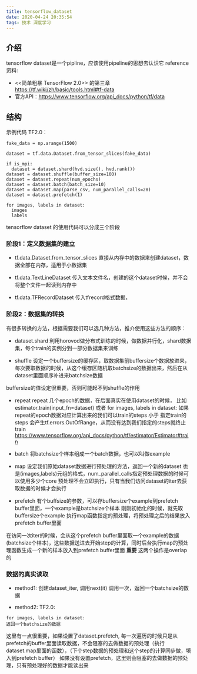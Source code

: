 ```yaml
---
title: tensorflow_dataset
date: 2020-04-24 20:35:54
tags: 技术 深度学习
---
```

## 介绍
tensorflow dataset是一个pipline，应该使用pipeline的思想去认识它
reference 资料:
* <<简单粗暴 TensorFlow 2.0>> 的第三章 https://tf.wiki/zh/basic/tools.html#tf-data
* 官方API：https://www.tensorflow.org/api_docs/python/tf/data
## 结构
示例代码 TF2.0：
```
fake_data = np.arange(1500)

dataset = tf.data.Dataset.from_tensor_slices(fake_data)

if is_mpi:
  dataset = dataset.shard(hvd.size(), hvd.rank())
dataset = dataset.shuffle(buffer_size=100)
dataset = dataset.repeat(num_epochs)
dataset = dataset.batch(batch_size=10)
dataset = dataset.map(parse_csv, num_parallel_calls=28)
dataset = dataset.prefetch(1)

for images, labels in dataset:
  images
  labels
```
tensorflow dataset 的使用代码可以分成三个阶段

### 阶段1：定义数据集的建立

* tf.data.Dataset.from_tensor_slices
直接从内存中的数据来创建dataset，数据全部在内存，适用于小数据集

* tf.data.TextLineDataset
传入文本文件名，创建的这个dataset时候，并不会将整个文件一起读到内存中

* tf.data.TFRecordDataset
传入tfrecord格式数据，

### 阶段2：数据集的转换
有很多转换的方法，根据需要我们可以选几种方法，推介使用这些方法的顺序：
* dataset.shard
利用horovod做分布式训练的时候，做数据并行化，shard数据集，每个train的实例分到一部分数据集来训练

* shuffle
设定一个buffersize的缓存区，取数据集前buffersize个数据放进来，每次要取数据的时候，从这个缓存区随机取batchsize的数据出来，然后在从dataset里面顺序补进来batchsize数据

buffersize的值设定很重要，否则可能起不到shuffle的作用

* repeat
repeat 几个epoch的数据，在后面真实在使用dataset的时候，
比如 estimator.train(input_fn=dataset) 或者 for images, labels in dataset:
如果repeat的epoch数据对应计算出来的我们可以train的steps 小于 指定train的steps
会产生tf.errors.OutOfRange，从而没有达到我们指定的steps就终止train
https://www.tensorflow.org/api_docs/python/tf/estimator/Estimator#train

* batch
将batchsize个样本组成一个batch数据，也可以叫做example

* map
设定我们原始dataset数据进行预处理的方法，返回一个新的dataset 也是(images,labels)元组的格式，num_parallel_calls指定预处理数据的时候可以使用多少个core
预处理不会立即执行，只有当我们访问dataset的iter去获取数据的时候才会执行

* prefetch
有个buffsize的参数，可以存buffersize个example到prefetch buffer里面，一个example是batchsize个样本
刚刚初始化的时候，就先取buffersize个example 执行map函数指定的预处理，将预处理之后的结果放入prefetch buffer里面

在访问一次iter的时候，会从这个prefetch buffer里面取一个example的数据(batchsize个样本)，这些数据送进去开始step的计算，同时后台执行map的预处理函数生成一个新的样本放入到prefetch buffer里面 **重要** 这两个操作是overlap的

### 数据的真实读取
* method1: 创建dataset_iter, 调用next(it)
调用一次，返回一个batchsize的数据

* method2: TF2.0:
```
for images, labels in dataset:
返回一个batchsize的数据
```
这里有一点很重要，如果设置了dataset.prefetch, 每一次遍历的时候只是从prefetch的buffer里面读取数据，不会阻塞的去做数据的预处理（执行dataset.map里面的函数），（下个step数据的预处理和这个step的计算同步做，填入到prefetch buffer）
如果没有设置prefetch，这里则会阻塞的去做数据的预处理，只有预处理好的数据才能读出来
